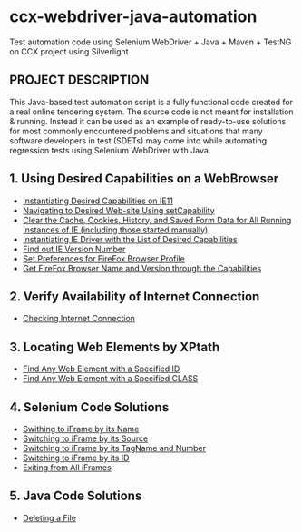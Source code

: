 # ccx-webdriver-java-automation
Test automation code using Selenium WebDriver + Java + Maven + TestNG on CCX project using Silverlight

## PROJECT DESCRIPTION
This Java-based test automation script is a fully functional code created for a real online tendering system. The source code is
not meant for installation & running. Instead it can be used as an example of ready-to-use solutions for most commonly encountered 
problems and situations that many software developers in test (SDETs) may come into while automating regression tests using
Selenium WebDriver with Java.

## 1. Using Desired Capabilities on a WebBrowser
   - [Instantiating Desired Capabilities on IE11](https://github.com/alexgris/ccx-webdriver-java-automation/blob/b29be3496fde722ede7f9d79938c885121270c9b/src/test/java/com/generics/TestUnderIEbrowser.java#L35-L42)
   - [Navigating to Desired Web-site Using setCapability](https://github.com/alexgris/ccx-webdriver-java-automation/blob/b29be3496fde722ede7f9d79938c885121270c9b/src/test/java/com/generics/TestUnderIEbrowser.java#L68)
   - [Clear the Cache, Cookies, History, and Saved Form Data for All Running Instances of IE (including those started manually)](https://github.com/alexgris/ccx-webdriver-java-automation/blob/b29be3496fde722ede7f9d79938c885121270c9b/src/test/java/com/generics/TestUnderIEbrowser.java#L71)
   - [Instantiating IE Driver with the List of Desired Capabilities](https://github.com/alexgris/ccx-webdriver-java-automation/blob/b29be3496fde722ede7f9d79938c885121270c9b/src/test/java/com/generics/TestUnderIEbrowser.java#L74-L75)
   - [Find out IE Version Number](https://github.com/alexgris/ccx-webdriver-java-automation/blob/b29be3496fde722ede7f9d79938c885121270c9b/src/test/java/com/generics/TestUnderIEbrowser.java#L83-L108)
   - [Set Preferences for FireFox Browser Profile](https://github.com/alexgris/ccx-webdriver-java-automation/blob/8e2b7f464f259ff0d2bb29b0a9c84b1118f6ad84/src/test/java/com/generics/TestUnderFFbrowser.java#L30-L40)
   - [Get FireFox Browser Name and Version through the Capabilities](https://github.com/alexgris/ccx-webdriver-java-automation/blob/8e2b7f464f259ff0d2bb29b0a9c84b1118f6ad84/src/test/java/com/generics/TestUnderFFbrowser.java#L44-L48)   

## 2. Verify Availability of Internet Connection
   - [Checking Internet Connection](https://github.com/alexgris/ccx-webdriver-java-automation/blob/5446c40ff88ca48369715500ac3ed11d18cc751a/src/test/java/com/generics/VerifyInternetConnection.java#L12-L46)
   
## 3. Locating Web Elements by XPtath
   - [Find Any Web Element with a Specified ID](https://github.com/alexgris/ccx-webdriver-java-automation/blob/1787e6af8d9293ceefa7988f0de545ed5d783e1e/src/test/java/org/project/CreateNewTenderTest.java#L120)
   - [Find Any Web Element with a Specified CLASS](https://github.com/alexgris/ccx-webdriver-java-automation/blob/1787e6af8d9293ceefa7988f0de545ed5d783e1e/src/test/java/org/project/CreateNewTenderTest.java#L201)
   
## 4. Selenium Code Solutions
   - [Swithing to iFrame by its Name](https://github.com/alexgris/ccx-webdriver-java-automation/blob/1787e6af8d9293ceefa7988f0de545ed5d783e1e/src/test/java/org/project/CreateNewTenderTest.java#L198)
   - [Switching to iFrame by its Source](https://github.com/alexgris/ccx-webdriver-C--automation/blob/f1b1101c70d6911bf0c93c87ee475554daf437a8/CCXUITestsDemo/MainTests.cs#L231)
   - [Switching to iFrame by its TagName and Number](https://github.com/alexgris/ccx-webdriver-C--automation/blob/f1b1101c70d6911bf0c93c87ee475554daf437a8/CCXUITestsDemo/MainTests.cs#L275)
   - [Switching to iFrame by its ID](https://github.com/alexgris/ccx-webdriver-C--automation/blob/f1b1101c70d6911bf0c93c87ee475554daf437a8/CCXUITestsDemo/MainTests.cs#L4008)
   - [Exiting from All iFrames](https://github.com/alexgris/ccx-webdriver-java-automation/blob/1787e6af8d9293ceefa7988f0de545ed5d783e1e/src/test/java/org/project/CreateNewTenderTest.java#L204)

## 5. Java Code Solutions
   - [Deleting a File](https://github.com/alexgris/ccx-webdriver-java-automation/blob/1787e6af8d9293ceefa7988f0de545ed5d783e1e/src/test/java/org/project/CreateNewTenderTest.java#L49-L63)
   
